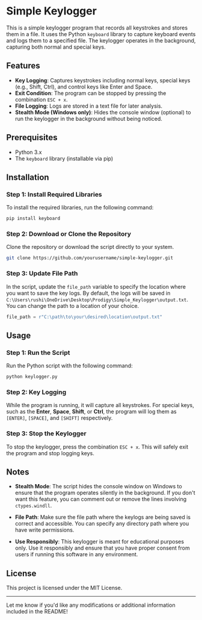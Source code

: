 # Simple Keylogger
This is a simple keylogger program that records all keystrokes and stores them in a file. It uses the Python `keyboard` library to capture keyboard events and logs them to a specified file. The keylogger operates in the background, capturing both normal and special keys.

## Features
- **Key Logging**: Captures keystrokes including normal keys, special keys (e.g., Shift, Ctrl), and control keys like Enter and Space.
- **Exit Condition**: The program can be stopped by pressing the combination `ESC + x`.
- **File Logging**: Logs are stored in a text file for later analysis.
- **Stealth Mode (Windows only)**: Hides the console window (optional) to run the keylogger in the background without being noticed.

## Prerequisites
- Python 3.x
- The `keyboard` library (installable via pip)

## Installation
### Step 1: Install Required Libraries

To install the required libraries, run the following command:

```bash
pip install keyboard
```

### Step 2: Download or Clone the Repository

Clone the repository or download the script directly to your system.

```bash
git clone https://github.com/yourusername/simple-keylogger.git
```

### Step 3: Update File Path

In the script, update the `file_path` variable to specify the location where you want to save the key logs. By default, the logs will be saved in `C:\Users\rushi\OneDrive\Desktop\Prodigy\Simple_Keylogger\output.txt`. You can change the path to a location of your choice.

```python
file_path = r"C:\path\to\your\desired\location\output.txt"
```

## Usage

### Step 1: Run the Script

Run the Python script with the following command:

```bash
python keylogger.py
```

### Step 2: Key Logging

While the program is running, it will capture all keystrokes. For special keys, such as the **Enter**, **Space**, **Shift**, or **Ctrl**, the program will log them as `[ENTER]`, `[SPACE]`, and `[SHIFT]` respectively.

### Step 3: Stop the Keylogger

To stop the keylogger, press the combination `ESC + x`. This will safely exit the program and stop logging keys.

## Notes

- **Stealth Mode**: The script hides the console window on Windows to ensure that the program operates silently in the background. If you don't want this feature, you can comment out or remove the lines involving `ctypes.windll`.
  
- **File Path**: Make sure the file path where the keylogs are being saved is correct and accessible. You can specify any directory path where you have write permissions.

- **Use Responsibly**: This keylogger is meant for educational purposes only. Use it responsibly and ensure that you have proper consent from users if running this software in any environment.

## License

This project is licensed under the MIT License.

---

Let me know if you'd like any modifications or additional information included in the README!
